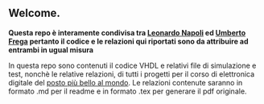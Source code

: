 ## Welcome.

**Questa repo è interamente condivisa tra [Leonardo Napoli](https://github.com/Zi0LEO) ed [Umberto Frega](https://github.com/umbertofrega) pertanto il codice e le relazioni qui riportati sono da attribuire ad entrambi in ugual misura**

In questa repo sono contenuti il codice VHDL e relativi file di simulazione e test, nonchè le relative relazioni, di tutti i progetti per il corso di elettronica digitale del [posto più bello al mondo](https://github.com/UniversitàDellaCalabria).
Le relazioni contenute saranno in formato .md per il readme e in formato .tex per generare il pdf originale.

